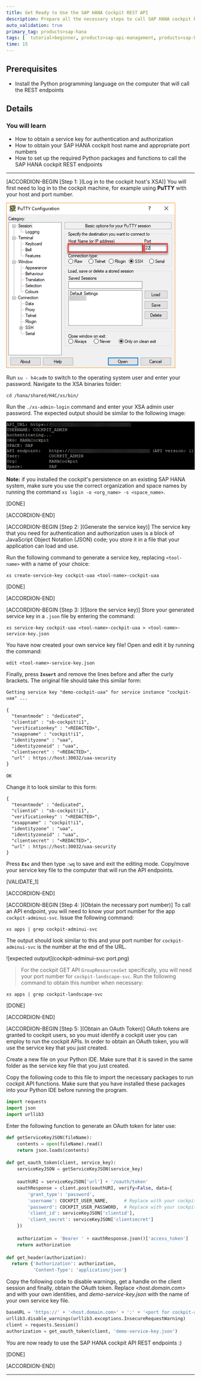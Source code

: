 ```yaml
---
title: Get Ready to Use the SAP HANA Cockpit REST API
description: Prepare all the necessary steps to call SAP HANA cockpit REST API endpoints.
auto_validation: true
primary_tag: products>sap-hana
tags: [  tutorial>beginner, products>sap-api-management, products>sap-hana ]
time: 15
---
```


## Prerequisites  
 - Install the Python programming language on the computer that will call the REST endpoints

## Details
### You will learn
  - How to obtain a service key for authentication and authorization
  - How to obtain your SAP HANA cockpit host name and appropriate port numbers
  - How to set up the required Python packages and functions to call the SAP HANA cockpit REST endpoints

---

[ACCORDION-BEGIN [Step 1: ](Log in to the cockpit host's XSA)]
You will first need to log in to the cockpit machine, for example using **PuTTY** with your host and port number.

![open_PuTTY](open_putty.png)

Run `su - h4cadm` to switch to the operating system user and enter your password.
Navigate to the XSA binaries folder:
```
cd /hana/shared/H4C/xs/bin/
```

Run the `./xs-admin-login` command and enter your XSA admin user password.
The expected output should be similar to the following image:

![expected output](xsa_admin_output.png)

**Note:** if you installed the cockpit's persistence on an existing SAP HANA system, make sure you use the correct organization and space names by running the command `xs login -o <org_name> -s <space_name>`.

[DONE]

[ACCORDION-END]

[ACCORDION-BEGIN [Step 2: ](Generate the service key)]
The service key that you need for authentication and authorization uses is a block of JavaScript Object Notation (JSON) code; you store it in a file that your application can load and use.

Run the following command to generate a service key, replacing `<tool-name>` with a name of your choice:
```
xs create-service-key cockpit-uaa <tool-name>-cockpit-uaa
```

[DONE]

[ACCORDION-END]

[ACCORDION-BEGIN [Step 3: ](Store the service key)]
Store your generated service key in a `.json` file by entering the command:
```
xs service-key cockpit-uaa <tool-name>-cockpit-uaa > <tool-name>-service-key.json
```

You have now created your own service key file! Open and edit it by running the command:
```
edit <tool-name>-service-key.json
```

Finally, press **`Insert`** and remove the lines before and after the curly brackets.
The original file should take this similar form:
```
Getting service key "demo-cockpit-uaa" for service instance "cockpit-uaa" ...

{
  "tenantmode" : "dedicated",
  "clientid" : "sb-cockpit!i1",
  "verificationkey" : "<REDACTED>",
  "xsappname" : "cockpit!i1",
  "identityzone" : "uaa",
  "identityzoneid" : "uaa",
  "clientsecret" : "<REDACTED>",
  "url" : https://host:30032/uaa-security
}

OK

```

Change it to look similar to this form:
```
{
  "tenantmode" : "dedicated",
  "clientid" : "sb-cockpit!i1",
  "verificationkey" : "<REDACTED>",
  "xsappname" : "cockpit!i1",
  "identityzone" : "uaa",
  "identityzoneid" : "uaa",
  "clientsecret" : "<REDACTED>",
  "url" : https://host:30032/uaa-security
}
```

Press **`Esc`** and then type `:wq` to save and exit the editing mode. Copy/move your service key file to the computer that will run the API endpoints.

[VALIDATE_1]

[ACCORDION-END]

[ACCORDION-BEGIN [Step 4: ](Obtain the necessary port number)]
To call an API endpoint, you will need to know your port number for the app `cockpit-adminui-svc`.
Issue the following command:
```
xs apps | grep cockpit-adminui-svc
```

The output should look similar to this and your port number for `cockpit-adminui-svc` is the number at the end of the URL.

![expected output](cockpit-adminui-svc port.png)

> For the cockpit GET API `GroupResourcesGet` specifically, you will need your port number for `cockpit-landscape-svc`. Run the following command to obtain this number when necessary:
```
xs apps | grep cockpit-landscape-svc
```

[DONE]

[ACCORDION-END]

[ACCORDION-BEGIN [Step 5: ](Obtain an OAuth Token)]
OAuth tokens are granted to cockpit users, so you must identify a cockpit user you can employ to run the cockpit APIs. In order to obtain an OAuth token, you will use the service key that you just created.

Create a new file on your Python IDE. Make sure that it is saved in the same folder as the service key file that you just created.

Copy the following code to this file to import the necessary packages to run cockpit API functions. Make sure that you have installed these packages into your Python IDE before running the program.
```Python
import requests
import json
import urllib3
```

Enter the following function to generate an OAuth token for later use:
```Python
def getServiceKeyJSON(fileName):
    contents = open(fileName).read()
    return json.loads(contents)

def get_oauth_token(client, service_key):
    serviceKeyJSON = getServiceKeyJSON(service_key)

    oauthURI = serviceKeyJSON['url'] + '/oauth/token'
    oauthResponse = client.post(oauthURI, verify=False, data={
        'grant_type': 'password',
        'username': COCKPIT_USER_NAME,      # Replace with your cockpit username (e.g. COCKPIT_ADMIN)
        'password': COCKPIT_USER_PASSWORD,  # Replace with your cockpit user's password
        'client_id': serviceKeyJSON['clientid'],
        'client_secret': serviceKeyJSON['clientsecret']
    })

    authorization = 'Bearer ' + oauthResponse.json()['access_token']
    return authorization

def get_header(authorization):
  return {'Authorization': authorization,
          'Content-Type': 'application/json'}
```

Copy the following code to disable warnings, get a handle on the client session and finally, obtain the OAuth token. Replace *<host.domain.com>* and *<port for cockpit-adminui-svc>* with your own identities, and *demo-service-key.json* with the name of your own service key file.
```Python
baseURL = 'https://' + '<host.domain.com>' + ':' + '<port for cockpit-adminui-svc>'
urllib3.disable_warnings(urllib3.exceptions.InsecureRequestWarning)
client = requests.Session()
authorization = get_oauth_token(client, 'demo-service-key.json')
```

You are now ready to use the SAP HANA cockpit API REST endpoints :)

[DONE]

[ACCORDION-END]

---
